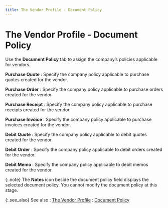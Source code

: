```yaml
---
title: The Vendor Profile - Document Policy
---
```


# The Vendor Profile - Document Policy


Use the **Document Policy** tab  to assign the company’s policies applicable for vendors.


**Purchase Quote**
: Specify the company policy applicable to purchase  quotes created for the vendor.


**Purchase Order**
: Specify the company policy applicable to purchase  orders created for the vendor.


**Purchase Receipt**
: Specify the company policy applicable to purchase  receipts created for the vendor.


**Purchase Invoice**
: Specify the company policy applicable to purchase  invoices created for the vendor.


**Debit Quote**
: Specify the company policy applicable to debit quotes  created for the vendor.


**Debit Order**
: Specify the company policy applicable to debit orders  created for the vendor.


**Debit Memo**
: Specify the company policy applicable to debit memos  created for the vendor.


{:.note}
The **Notes** icon beside the document policy field displays the selected document  policy. You cannot modify the document policy at this stage.


{:.see_also}
See also
: [The  Vendor Profile]({{site.mv_baseurl}}/creating/the_vendor_profile_steps_by_steps.html)
: [Document  Policy]({{site.mv_baseurl}}/vendor-details/document-policy/document_policy_vendors_content.html)

